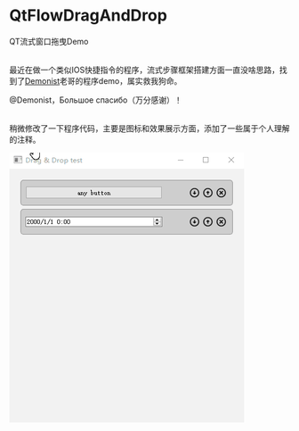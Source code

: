 # QtFlowDragAndDrop

QT流式窗口拖曳Demo<br><br>

最近在做一个类似IOS快捷指令的程序，流式步骤框架搭建方面一直没啥思路，找到了[Demonist](https://github.com/Demonist)老哥的程序demo，属实救我狗命。

@Demonist，Большое спасибо（万分感谢）！<br><br>

稍微修改了一下程序代码，主要是图标和效果展示方面，添加了一些属于个人理解的注释。

![演示1](https://github.com/kongbaiku/QtFlowDragAndDrop/blob/main/gif/example.gif)<br><br>
